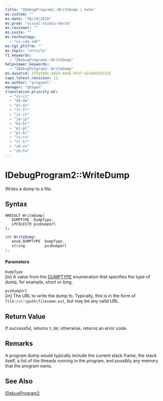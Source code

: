 ```yaml
---
title: "IDebugProgram2::WriteDump | hehe"
ms.custom: ""
ms.date: "10/19/2016"
ms.prod: "visual-studio-dev14"
ms.reviewer: ""
ms.suite: ""
ms.technology: 
  - "vs-ide-sdk"
ms.tgt_pltfrm: ""
ms.topic: "article"
f1_keywords: 
  - "IDebugProgram2::WriteDump"
helpviewer_keywords: 
  - "IDebugProgram2::WriteDump"
ms.assetid: 375afb8c-882d-44db-bfa7-e2c9eb555122
caps.latest.revision: 11
ms.author: "gregvanl"
manager: "ghogen"
translation.priority.mt: 
  - "cs-cz"
  - "de-de"
  - "es-es"
  - "fr-fr"
  - "it-it"
  - "ja-jp"
  - "ko-kr"
  - "pl-pl"
  - "pt-br"
  - "ru-ru"
  - "tr-tr"
  - "zh-cn"
  - "zh-tw"
---
```

# IDebugProgram2::WriteDump
Writes a dump to a file.  
  
## Syntax  
  
```cpp#  
HRESULT WriteDump(   
   DUMPTYPE  DumpType,  
   LPCOLESTR pszDumpUrl  
);  
```  
  
```c#  
int WriteDump(   
   enum_DUMPTYPE  DumpType,  
   string         pszDumpUrl  
);  
```  
  
#### Parameters  
 `DumpType`  
 [in] A value from the [DUMPTYPE](../extensibility-debugger-reference/dumptype.md) enumeration that specifies the type of dump, for example, short or long.  
  
 `pszDumpUrl`  
 [in] The URL to write the dump to. Typically, this is in the form of `file://c:\path\filename.ext`, but may be any valid URL.  
  
## Return Value  
 If successful, returns `S_OK`; otherwise, returns an error code.  
  
## Remarks  
 A program dump would typically include the current stack frame, the stack itself, a list of the threads running in the program, and possibly any memory that the program owns.  
  
## See Also  
 [IDebugProgram2](../extensibility-debugger-reference/idebugprogram2.md)